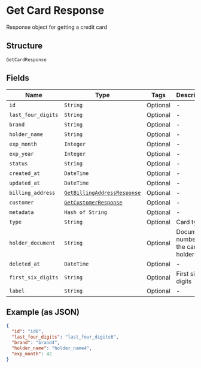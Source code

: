 
# Get Card Response

Response object for getting a credit card

## Structure

`GetCardResponse`

## Fields

| Name | Type | Tags | Description |
|  --- | --- | --- | --- |
| `id` | `String` | Optional | - |
| `last_four_digits` | `String` | Optional | - |
| `brand` | `String` | Optional | - |
| `holder_name` | `String` | Optional | - |
| `exp_month` | `Integer` | Optional | - |
| `exp_year` | `Integer` | Optional | - |
| `status` | `String` | Optional | - |
| `created_at` | `DateTime` | Optional | - |
| `updated_at` | `DateTime` | Optional | - |
| `billing_address` | [`GetBillingAddressResponse`](../../doc/models/get-billing-address-response.md) | Optional | - |
| `customer` | [`GetCustomerResponse`](../../doc/models/get-customer-response.md) | Optional | - |
| `metadata` | `Hash of String` | Optional | - |
| `type` | `String` | Optional | Card type |
| `holder_document` | `String` | Optional | Document number for the card's holder |
| `deleted_at` | `DateTime` | Optional | - |
| `first_six_digits` | `String` | Optional | First six digits |
| `label` | `String` | Optional | - |

## Example (as JSON)

```json
{
  "id": "id0",
  "last_four_digits": "last_four_digits6",
  "brand": "brand4",
  "holder_name": "holder_name4",
  "exp_month": 42
}
```

